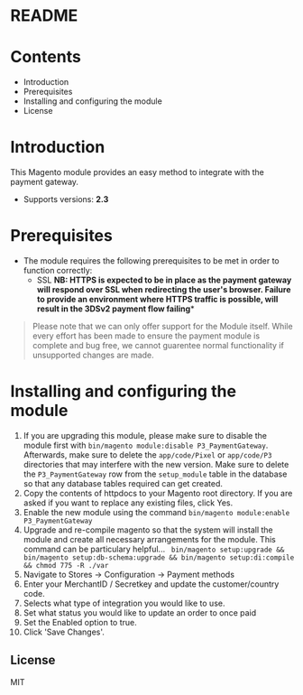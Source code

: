 # README

# Contents

- Introduction
- Prerequisites
- Installing and configuring the module
- License

# Introduction

This Magento module provides an easy method to integrate with the payment gateway.
 - Supports versions: **2.3**

# Prerequisites

- The module requires the following prerequisites to be met in order to function correctly:
    - SSL **NB: HTTPS is expected to be in place as the payment gateway will respond over SSL when redirecting the user's browser. Failure to provide an environment where HTTPS traffic is possible, will result in the 3DSv2 payment flow failing***

> Please note that we can only offer support for the Module itself. While every effort has been made to ensure the payment module is complete and bug free, we cannot guarentee normal functionality if unsupported changes are made.

# Installing and configuring the module

1. If you are upgrading this module, please make sure to disable the module first with `bin/magento module:disable P3_PaymentGateway`. Afterwards, make sure to delete the `app/code/Pixel` or `app/code/P3` directories that may interfere with the new version. Make sure to delete the `P3_PaymentGateway` row from the `setup_module` table in the database so that any database tables required can get created.
2. Copy the contents of httpdocs to your Magento root directory. If you are asked if you want to replace any existing files, click Yes.
3. Enable the new module using the command `bin/magento module:enable P3_PaymentGateway`
4. Upgrade and re-compile magento so that the system will install the module and create all necessary arrangements for the module. This command can be particulary helpful... ```
bin/magento setup:upgrade && bin/magento setup:db-schema:upgrade && bin/magento setup:di:compile && chmod 775 -R ./var```
5. Navigate to Stores -> Configuration -> Payment methods
6. Enter your MerchantID / Secretkey and update the customer/country code.
7. Selects what type of integration you would like to use.
8. Set what status you would like to update an order to once paid
9. Set the Enabled option to true.
10. Click 'Save Changes'.

License
----
MIT